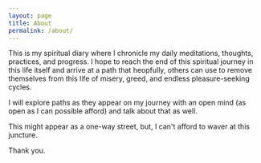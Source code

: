 ```yaml
---
layout: page
title: About
permalink: /about/
---
```


This is my spiritual diary where I chronicle my daily meditations, thoughts, practices, and progress. I hope to reach the end of this spiritual journey in this life itself and arrive at a path that heopfully, others can use to remove themselves from this life of misery, greed, and endless pleasure-seeking cycles.

I will explore paths as they appear on my journey with an open mind (as open as I can possible afford) and talk about that as well.

This might appear as a one-way street, but, I can't afford to waver at this juncture.

Thank you. 
